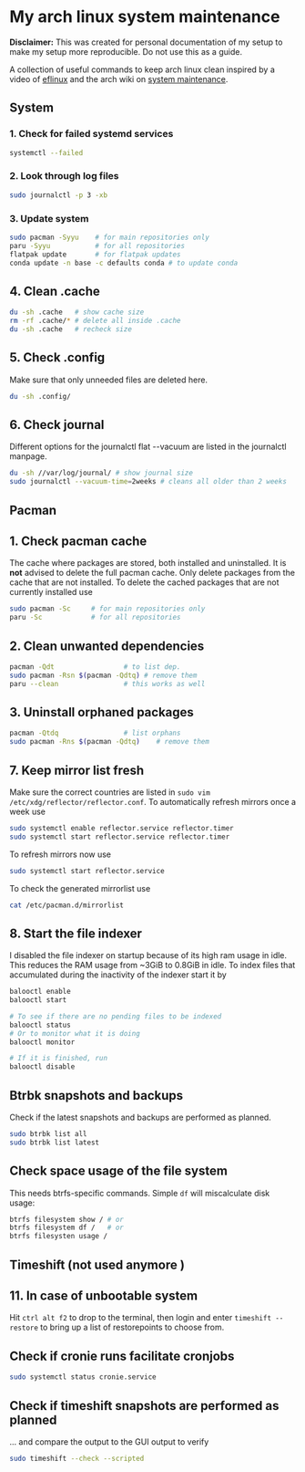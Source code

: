 # My arch linux system maintenance
**Disclaimer:** This was created for personal documentation of my setup to make my setup more reproducible. Do not use this as a guide.

A collection of useful commands to keep arch linux clean inspired by a video of [eflinux](https://www.youtube.com/watch?v=wwSkFi3h2nI) and the arch wiki on [system maintenance](https://wiki.archlinux.org/title/System_maintenance).

## System
### 1. Check for failed systemd services
```sh
systemctl --failed
```

### 2. Look through log files
```sh
sudo journalctl -p 3 -xb
```

### 3. Update system
```sh
sudo pacman -Syyu    # for main repositories only
paru -Syyu           # for all repositories
flatpak update       # for flatpak updates
conda update -n base -c defaults conda # to update conda 
```
## 4. Clean .cache
```sh
du -sh .cache   # show cache size
rm -rf .cache/* # delete all inside .cache
du -sh .cache   # recheck size
```

## 5. Check .config
Make sure that only unneeded files are deleted here.
```sh
du -sh .config/
```

## 6. Check journal
Different options for the journalctl flat --vacuum are listed in the journalctl manpage.
```sh
du -sh //var/log/journal/ # show journal size
sudo journalctl --vacuum-time=2weeks # cleans all older than 2 weeks
```

## Pacman
## 1. Check pacman cache
The  cache where packages are stored, both installed and uninstalled. It is **not** advised to delete the full pacman cache. Only delete packages from the cache that are not installed.
To delete the cached packages that are not currently installed use
```sh
sudo pacman -Sc     # for main repositories only
paru -Sc            # for all repositories
```

## 2. Clean unwanted dependencies
```sh
pacman -Qdt                 # to list dep.
sudo pacman -Rsn $(pacman -Qdtq) # remove them
paru --clean                # this works as well
```

## 3. Uninstall orphaned packages
```sh
pacman -Qtdq                # list orphans
sudo pacman -Rns $(pacman -Qdtq)    # remove them
```

## 7. Keep mirror list fresh
Make sure the correct countries are listed in `sudo vim /etc/xdg/reflector/reflector.conf`. To automatically refresh mirrors once a week use
```sh
sudo systemctl enable reflector.service reflector.timer
sudo systemctl start reflector.service reflector.timer
```
To refresh mirrors now use
```sh
sudo systemctl start reflector.service
```
To check the generated mirrorlist use 
```sh
cat /etc/pacman.d/mirrorlist
```

## 8. Start the file indexer
I disabled the file indexer on startup because of its high ram usage in idle. 
This reduces the RAM usage from ~3GiB to 0.8GiB in idle.
To index files that accumulated during the inactivity of the indexer start it by
```sh
balooctl enable
balooctl start

# To see if there are no pending files to be indexed
balooctl status
# Or to monitor what it is doing
balooctl monitor

# If it is finished, run
balooctl disable
```

## Btrbk snapshots and backups
Check if the latest snapshots and backups are performed as planned.
```sh
sudo btrbk list all
sudo btrbk list latest
```

## Check space usage of the file system
This needs btrfs-specific commands. Simple `df` will miscalculate disk usage:
```sh
btrfs filesystem show / # or
btrfs filesystem df /   # or
btrfs filesysten usage /
```

## Timeshift (not used anymore )
## 11. In case of unbootable system
Hit `ctrl alt f2` to drop to the terminal, then login and enter `timeshift --restore` to bring up a list of restorepoints to choose from.

## Check if cronie runs facilitate cronjobs
```sh
sudo systemctl status cronie.service
```

## Check if timeshift snapshots are performed as planned
... and compare the output to the GUI output to verify
```sh
sudo timeshift --check --scripted
```